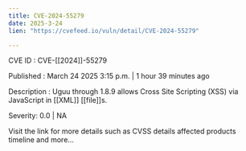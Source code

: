 ```yaml
---
title: CVE-2024-55279
date: 2025-3-24
lien: "https://cvefeed.io/vuln/detail/CVE-2024-55279"

---
```


CVE ID : CVE-[[2024]]-55279

Published :  March 24
2025
3:15 p.m. | 1 hour
39 minutes ago

Description : Uguu through 1.8.9 allows Cross Site Scripting (XSS) via JavaScript in [[XML]] [[file]]s.

Severity: 0.0 | NA

Visit the link for more details
such as CVSS details
affected products
timeline
and more...
